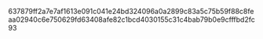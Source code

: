 637879ff2a7e7af1613e091c041e24bd324096a0a2899c83a5c75b59f88c8feaa02940c6e750629fd63408afe82c1bcd4030155c31c4bab79b0e9cfffbd2fc93
